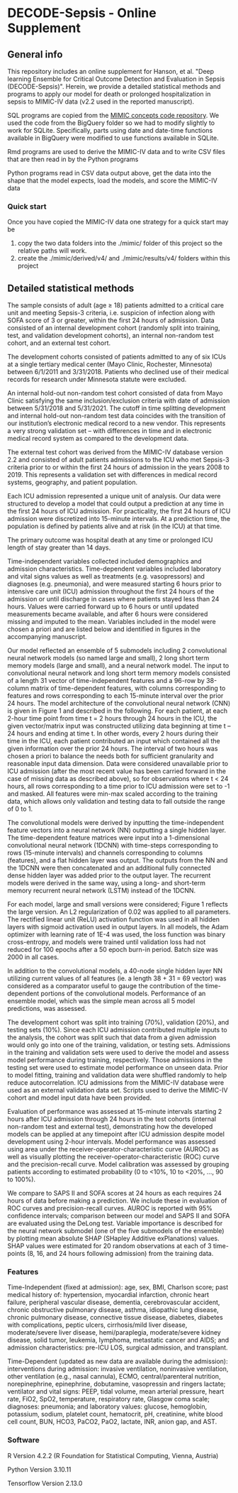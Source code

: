 # DECODE-Sepsis - Online Supplement

## General info
This repository includes an online supplement for Hanson, et al. "Deep learning Ensemble for Critical Outcome Detection and Evaluation in Sepsis (DECODE-Sepsis)".  Herein, we provide a detailed statistical methods and programs to apply our model for death or prolonged hospitalization in sepsis to MIMIC-IV data (v2.2 used in the reported manuscript).

SQL programs are copied from the [MIMIC concepts code repository](https://github.com/MIT-LCP/mimic-code/tree/main/mimic-iv/concepts).  We used the code from the BigQuery folder so we had to modify slightly to work for SQLite.  Specifically, parts using date and date-time functions available in BigQuery were modified to use functions available in SQLite.

Rmd programs are used to derive the MIMIC-IV data and to write CSV files that are then read in by the Python programs

Python programs read in CSV data output above, get the data into the shape that the model expects, load the models, and score the MIMIC-IV data

### Quick start

Once you have copied the MIMIC-IV data one strategy for a quick start may be
  1. copy the two data folders into the ./mimic/ folder of this project so the relative paths will work.
  2. create the ./mimic/derived/v4/ and ./mimic/results/v4/ folders within this project

## Detailed statistical methods

The sample consists of adult (age ≥ 18) patients admitted to a critical care unit and meeting Sepsis-3 criteria, i.e. suspicion of infection along with SOFA score of 3 or greater, within the first 24 hours of admission. Data consisted of an internal development cohort (randomly split into training, test, and validation development cohorts), an internal non-random test cohort, and an external test cohort.

The development cohorts consisted of patients admitted to any of six ICUs at a single tertiary medical center (Mayo Clinic, Rochester, Minnesota) between 6/1/2011 and 3/31/2018. Patients who declined use of their medical records for research under Minnesota statute were excluded.

An internal hold-out non-random test cohort consisted of data from Mayo Clinic satisfying the same inclusion/exclusion criteria with date of admission between 5/31/2018 and 5/31/2021. The cutoff in time splitting development and internal hold-out non-random test data coincides with the transition of our institution’s electronic medical record to a new vendor. This represents a very strong validation set – with differences in time and in electronic medical record system as compared to the development data.

The external test cohort was derived from the MIMIC-IV database version 2.2 and consisted of adult patients admissions to the ICU who met Sepsis-3 criteria prior to or within the first 24 hours of admission in the years 2008 to 2019. This represents a validation set with differences in medical record systems, geography, and patient population.

Each ICU admission represented a unique unit of analysis. Our data were structured to develop a model that could output a prediction at any time in the first 24 hours of ICU admission. For practicality, the first 24 hours of ICU admission were discretized into 15-minute intervals. At a prediction time, the population is defined by patients alive and at risk (in the ICU) at that time.

The primary outcome was hospital death at any time or prolonged ICU length of stay greater than 14 days.

Time-independent variables collected included demographics and admission characteristics. Time-dependent variables included laboratory and vital signs values as well as treatments (e.g. vasopressors) and diagnoses (e.g. pneumonia), and were measured starting 6 hours prior to intensive care unit (ICU) admission throughout the first 24 hours of the admission or until discharge in cases where patients stayed less than 24 hours. Values were carried forward up to 6 hours or until updated measurements became available, and after 6 hours were considered missing and imputed to the mean. Variables included in the model were chosen a priori and are listed below and identified in figures in the accompanying manuscript.

Our model reflected an ensemble of 5 submodels including 2 convolutional neural network models (so named large and small), 2 long short term memory models (large and small), and a neural network model. The input to convolutional neural network and long short term memory models consisted of a length 31 vector of time-independent features and a 96-row by 38-column matrix of time-dependent features, with columns corresponding to features and rows corresponding to each 15-minute interval over the prior 24 hours. The model architecture of the convolutional neural network (CNN) is given in Figure 1 and described in the following. For each patient, at each 2-hour time point from time t = 2 hours through 24 hours in the ICU, the given vector/matrix input was constructed utilizing data beginning at time t – 24 hours and ending at time t. In other words, every 2 hours during their time in the ICU, each patient contributed an input which contained all the given information over the prior 24 hours. The interval of two hours was chosen a priori to balance the needs both for sufficient granularity and reasonable input data dimension. Data were considered unavailable prior to ICU admission (after the most recent value has been carried forward in the case of missing data as described above), so for observations where t < 24 hours, all rows corresponding to a time prior to ICU admission were set to -1 and masked. All features were min-max scaled according to the training data, which allows only validation and testing data to fall outside the range of 0 to 1. 

The convolutional models were derived by inputting the time-independent feature vectors into a neural network (NN) outputting a single hidden layer. The time-dependent feature matrices were input into a 1-dimensional convolutional neural network (1DCNN) with time-steps corresponding to rows (15-minute intervals) and channels corresponding to columns (features), and a flat hidden layer was output. The outputs from the NN and the 1DCNN were then concatenated and an additional fully connected dense hidden layer was added prior to the output layer. The recurrent models were derived in the same way, using a long- and short-term memory recurrent neural network (LSTM) instead of the 1DCNN.

For each model, large and small versions were considered; Figure 1 reflects the large version. An L2 regularization of 0.02 was applied to all parameters. The rectified linear unit (ReLU) activation function was used in all hidden layers with sigmoid activation used in output layers. In all models, the Adam optimizer with learning rate of 1E-4 was used, the loss function was binary cross-entropy, and models were trained until validation loss had not reduced for 100 epochs after a 50 epoch burn-in period. Batch size was 2000 in all cases. 

In addition to the convolutional models, a 40-node single hidden layer NN utilizing current values of all features (ie. a length 38 + 31 = 69 vector) was considered as a comparator useful to gauge the contribution of the time-dependent portions of the convolutional models. Performance of an ensemble model, which was the simple mean across all 5 model predictions, was assessed.

The development cohort was split into training (70%), validation (20%), and testing sets (10%). Since each ICU admission contributed multiple inputs to the analysis, the cohort was split such that data from a given admission would only go into one of the training, validation, or testing sets. Admissions in the training and validation sets were used to derive the model and assess model performance during training, respectively. Those admissions in the testing set were used to estimate model performance on unseen data. Prior to model fitting, training and validation data were shuffled randomly to help reduce autocorrelation. ICU admissions from the MIMIC-IV database were used as an external validation data set. Scripts used to derive the MIMIC-IV cohort and model input data have been provided.

Evaluation of performance was assessed at 15-minute intervals starting 2 hours after ICU admission through 24 hours in the test cohorts (internal non-random test and external test), demonstrating how the developed models can be applied at any timepoint after ICU admission despite model development using 2-hour intervals. Model performance was assessed using area under the receiver-operator-characteristic curve (AUROC) as well as visually plotting the receiver-operator-characteristic (ROC) curve and the precision-recall curve. Model calibration was assessed by grouping patients according to estimated probability (0 to <10%, 10 to <20%, …, 90 to 100%).

We compare to SAPS II and SOFA scores at 24 hours as each requires 24 hours of data before making a prediction. We include these in evaluation of ROC curves and precision-recall curves. AUROC is reported with 95% confidence intervals; comparison between our model and SAPS II and SOFA are evaluated using the DeLong test. Variable importance is described for the neural network submodel (one of the five submodels of the ensemble) by plotting mean absolute SHAP (SHapley Additive exPlanations) values.  SHAP values were estimated for 20 random observations at each of 3 time-points (8, 16, and 24 hours following admission) from the training data.

### Features

Time-Independent (fixed at admission): age, sex, BMI, Charlson score; past medical history of: hypertension, myocardial infarction, chronic heart failure, peripheral vascular disease, dementia, cerebrovascular accident, chronic obstructive pulmonary disease, asthma, idiopathic lung disease, chronic pulmonary disease, connective tissue disease, diabetes, diabetes with complications, peptic ulcers, cirrhosis/mild liver disease, moderate/severe liver disease, hemi/paraplegia, moderate/severe kidney disease, solid tumor, leukemia, lymphoma, metastatic cancer and AIDS; and admission characteristics: pre-ICU LOS, surgical admission, and transplant.

Time-Dependent (updated as new data are available during the admission): interventions during admission: invasive ventilation, noninvasive ventilation, other ventilation (e.g., nasal cannula), ECMO, central/parenteral nutrition, norepinephrine, epinephrine, dobutamine, vasopressin and ringers lactate; ventilator and vital signs: PEEP, tidal volume, mean arterial pressure, heart rate, FiO2, SpO2, temperature, respiratory rate, Glasgow coma scale; diagnoses: pneumonia; and laboratory values: glucose, hemoglobin, potassium, sodium, platelet count, hematocrit, pH, creatinine, white blood cell count, BUN, HCO3, PaCO2, PaO2, lactate, INR, anion gap, and AST.

### Software

R Version 4.2.2 (R Foundation for Statistical Computing, Vienna, Austria)

Python Version 3.10.11

Tensorflow Version 2.13.0
